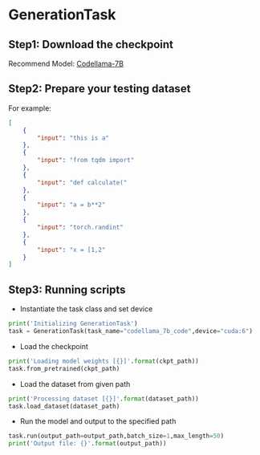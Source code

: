 # GenerationTask
## Step1: Download the checkpoint
Recommend Model: [Codellama-7B](https://huggingface.co/camenduru/CodeLlama-7b)

## Step2: Prepare your testing dataset
For example:
```json
[
    {
        "input": "this is a"
    },
    {
        "input": "from tqdm import"
    },
    {
        "input": "def calculate("
    },
    {
        "input": "a = b**2"
    },
    {
        "input": "torch.randint"
    },
    {
        "input": "x = [1,2"
    }
]
```

## Step3: Running scripts
- Instantiate the task class and set device
```python
print('Initializing GenerationTask')
task = GenerationTask(task_name="codellama_7b_code",device="cuda:6")
```
- Load the checkpoint
```python
print('Loading model weights [{}]'.format(ckpt_path))
task.from_pretrained(ckpt_path)
```
- Load the dataset from given path
```python
print('Processing dataset [{}]'.format(dataset_path))
task.load_dataset(dataset_path)
```
- Run the model and output to the specified path
```python
task.run(output_path=output_path,batch_size=1,max_length=50)
print('Output file: {}'.format(output_path))
```
